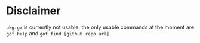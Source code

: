 # Disclaimer

`pkg.go` is currently not usable, the only usable commands at the moment are `gof help` and `gof find [github repo url]`
